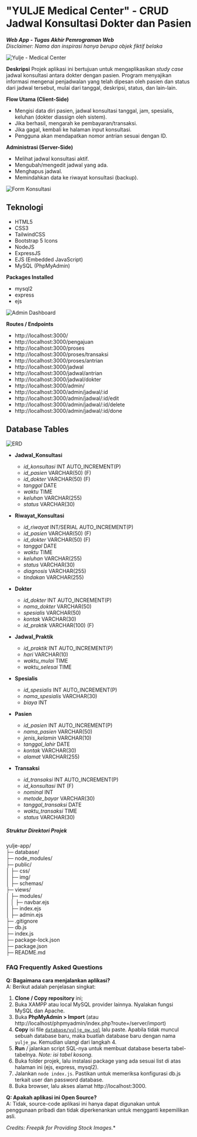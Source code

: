 # "YULJE Medical Center" - CRUD Jadwal Konsultasi Dokter dan Pasien
_**Web App - Tugas Akhir Pemrograman Web**_  
_Disclaimer: Nama dan inspirasi hanya berupa objek fiktif belaka_  

![Yulje - Medical Center](public/schemas/mockup_Landing.png)

**Deskripsi**
Projek aplikasi ini bertujuan untuk mengaplikasikan *study case* jadwal konsultasi antara dokter dengan pasien. Program menyajikan informasi mengenai penjadwalan yang telah dipesan oleh pasien dan status dari jadwal tersebut, mulai dari tanggal, deskripsi, status, dan lain-lain.

**Flow Utama (Client-Side)**
- Mengisi data diri pasien, jadwal konsultasi tanggal, jam, spesialis, keluhan (dokter diassign oleh sistem).
- Jika berhasil, mengarah ke pembayaran/transaksi.
- Jika gagal, kembali ke halaman input konsultasi.
- Pengguna akan mendapatkan nomor antrian sesuai dengan ID.
  
**Administrasi (Server-Side)**
- Melihat jadwal konsultasi aktif.
- Mengubah/mengedit jadwal yang ada.
- Menghapus jadwal.
- Memindahkan data ke riwayat konsultasi (backup).

![Form Konsultasi](public/schemas/mockup_FormKonsul.png)

## Teknologi
- HTML5
- CSS3
- TailwindCSS
- Bootstrap 5 Icons
- NodeJS
- ExpressJS
- EJS (Embedded JavaScript)
- MySQL (PhpMyAdmin)

**Packages Installed**
- mysql2
- express
- ejs

![Admin Dashboard](public/schemas/mockup_Admin.png)

**Routes / Endpoints**
- http://localhost:3000/
- http://localhost:3000/pengajuan
- http://localhost:3000/proses
- http://localhost:3000/proses/transaksi
- http://localhost:3000/proses/antrian
- http://localhost:3000/jadwal
- http://localhost:3000/jadwal/antrian
- http://localhost:3000/jadwal/dokter
- http://localhost:3000/admin/
- http://localhost:3000/admin/jadwal/:id
- http://localhost:3000/admin/jadwal/:id/edit
- http://localhost:3000/admin/jadwal/:id/delete
- http://localhost:3000/admin/jadwal/:id/done

## Database Tables

![ERD](public/schemas/Entity%20Relationship%20Diagram%20(ERD).png)

- **Jadwal_Konsultasi**
  - *id_konsultasi* INT AUTO_INCREMENT(P)
  - *id_pasien* VARCHAR(50) (F)
  - *id_dokter* VARCHAR(50) (F)
  - *tanggal* DATE
  - *waktu* TIME
  - *keluhan* VARCHAR(255)
  - *status* VARCHAR(30)
  
- **Riwayat_Konsultasi**
  - *id_riwayat* INT/SERIAL AUTO_INCREMENT(P)
  - *id_pasien* VARCHAR(50) (F)
  - *id_dokter* VARCHAR(50) (F)
  - *tanggal* DATE
  - *waktu* TIME
  - *keluhan* VARCHAR(255)
  - *status* VARCHAR(30)
  - *diagnosis* VARCHAR(255)
  - *tindakan* VARCHAR(255)
  
- **Dokter**
  - *id_dokter* INT AUTO_INCREMENT(P)
  - *nama_dokter* VARCHAR(50)
  - *spesialis* VARCHAR(50)
  - *kontak* VARCHAR(30)
  - *id_praktik* VARCHAR(100) (F)
  
- **Jadwal_Praktik**
  - *id_praktik* INT AUTO_INCREMENT(P)
  - *hari* VARCHAR(10)
  - *waktu_mulai* TIME
  - *waktu_selesai* TIME
  
- **Spesialis**
  - *id_spesialis* INT AUTO_INCREMENT(P)
  - *nama_spesialis* VARCHAR(30)
  - *biaya* INT
  
- **Pasien**
  - *id_pasien* INT AUTO_INCREMENT(P)
  - *nama_pasien* VARCHAR(50)
  - *jenis_kelamin* VARCHAR(10)
  - *tanggal_lahir* DATE
  - *kontak* VARCHAR(30)
  - *alamat* VARCHAR(255)
  
- **Transaksi**
  - *id_transaksi* INT AUTO_INCREMENT(P)
  - *id_konsultasi* INT (F)
  - *nominal* INT
  - *metode_bayar* VARCHAR(30)
  - *tanggal_transaksi* DATE
  - *waktu_transaksi* TIME
  - *status* VARCHAR(30)

##### Struktur Direktori Projek
yulje-app/  
├─ database/  
├─ node_modules/  
├─ public/  
│  ├─ css/  
│  ├─ img/  
│  ├─ schemas/  
├─ views/  
│  ├─ modules/  
│  │  ├─ navbar.ejs  
│  ├─ index.ejs  
│  ├─ admin.ejs  
├─ .gitignore  
├─ db.js  
├─ index.js  
├─ package-lock.json  
├─ package.json  
├─ README.md  
  

### FAQ Frequently Asked Questions
**Q: Bagaimana cara menjalankan aplikasi?**  
A: Berikut adalah penjelasan singkat:
1. **Clone / Copy repository** ini; 
2. Buka XAMPP atau local MySQL provider lainnya. Nyalakan fungsi MySQL dan Apache.
3. Buka **PhpMyAdmin > Import** (atau http://localhost/phpmyadmin/index.php?route=/server/import)
4. **Copy** isi file [`database/yulje_pw.sql`](database/yulje_pw.sql) lalu paste. Apabila tidak muncul sebuah database baru, maka buatlah database baru dengan nama `yulje_pw`. Kemudian ulangi dari langkah 4.
5. **Run** / jalankan script SQL-nya untuk membuat database beserta tabel-tabelnya. *Note: isi tabel kosong.*
6. Buka folder projek, lalu instalasi package yang ada sesuai list di atas halaman ini (ejs, express, mysql2).
7. Jalankan `node index.js`. Pastikan untuk memeriksa konfigurasi db.js terkait user dan password database.
8. Buka browser, lalu akses alamat http://localhost:3000.

**Q: Apakah aplikasi ini Open Source?**  
A: Tidak, source-code aplikasi ini hanya dapat digunakan untuk penggunaan pribadi dan tidak diperkenankan untuk mengganti kepemilikan asli.
  
  
*Credits: Freepik for Providing Stock Images.**